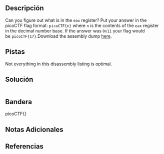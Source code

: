 ## Descripción
Can you figure out what is in the `eax` register? Put your answer in the picoCTF flag format: `picoCTF{n}` where `n` is the contents of the `eax` register in the decimal number base. If the answer was `0x11` your flag would be `picoCTF{17}`.Download the assembly dump [here](https://artifacts.picoctf.net/c/530/disassembler-dump0_c.txt).

## Pistas 
Not everything in this disassembly listing is optimal.

## Solución
```

```

## Bandera
picoCTF{}
## Notas Adicionales

## Referencias
